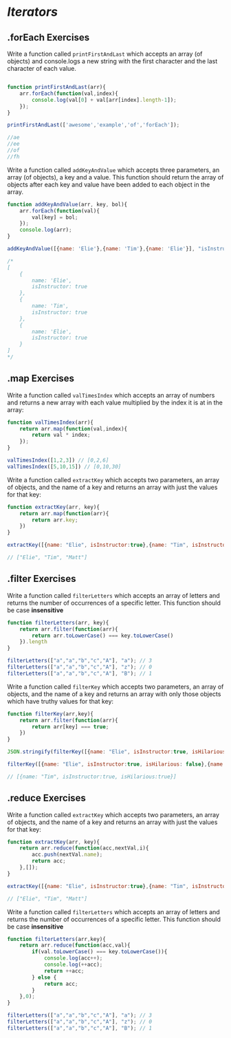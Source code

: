 # _Iterators_


## .forEach Exercises


Write a function called `printFirstAndLast` which accepts an array (of objects) and console.logs a new string with the first character and the last character of each value.

```javascript

function printFirstAndLast(arr){
	arr.forEach(function(val,index){
		console.log(val[0] + val[arr[index].length-1]);
    });
}

printFirstAndLast(['awesome','example','of','forEach']);

//ae
//ee
//of
//fh
```

Write a function called `addKeyAndValue` which accepts three parameters, an array (of objects), a key and a value. This function should return the array of objects after each key and value have been added to each object in the array.

```javascript
function addKeyAndValue(arr, key, bol){
	arr.forEach(function(val){
		val[key] = bol;
    });
	console.log(arr);
}

addKeyAndValue([{name: 'Elie'},{name: 'Tim'},{name: 'Elie'}], "isInstructor", true) 

/*
[
    {
        name: 'Elie',
        isInstructor: true
    },
    {
        name: 'Tim',
        isInstructor: true
    },
    {
        name: 'Elie',
        isInstructor: true
    }
]
*/


```
## .map Exercises

Write a function called `valTimesIndex` which accepts an array of numbers and returns a new array with each value multiplied by the index it is at in the array:  

```javascript
function valTimesIndex(arr){
	return arr.map(function(val,index){
		return val * index;	
    });
}

valTimesIndex([1,2,3]) // [0,2,6]
valTimesIndex([5,10,15]) // [0,10,30]
```

Write a function called `extractKey` which accepts two parameters, an array of objects, and the name of a key and returns an array with just the values for that key:  

```javascript
function extractKey(arr, key){
    return arr.map(function(arr){
		return arr.key;
    })
}

extractKey([{name: "Elie", isInstructor:true},{name: "Tim", isInstructor:true},{name: "Matt", isInstructor:true}], "name")

// ["Elie", "Tim", "Matt"]
```

## .filter Exercises
Write a function called `filterLetters` which accepts an array of letters and returns the number of occurrences of a specific letter. This function should be case **insensitive**

```javascript
function filterLetters(arr, key){
	return arr.filter(function(arr){
		return arr.toLowerCase() === key.toLowerCase()
    }).length
}

filterLetters(["a","a","b","c","A"], "a"); // 3
filterLetters(["a","a","b","c","A"], "z"); // 0
filterLetters(["a","a","b","c","A"], "B"); // 1
```

Write a function called `filterKey` which accepts two parameters, an array of objects, and the name of a key and returns an array with only those objects which have truthy values for that key:

```javascript
function filterKey(arr,key){
	return arr.filter(function(arr){
		return arr[key] === true;
    })
}

JSON.stringify(filterKey([{name: "Elie", isInstructor:true, isHilarious: false},{name: "Tim", isInstructor:true, isHilarious: true},{name: "Matt", isInstructor:true}], "isHilarious"));

filterKey([{name: "Elie", isInstructor:true, isHilarious: false},{name: "Tim", isInstructor:true, isHilarious: true},{name: "Matt", isInstructor:true}], "isHilarious")

// [{name: "Tim", isInstructor:true, isHilarious:true}]
```

## .reduce Exercises

Write a function called `extractKey` which accepts two parameters, an array of objects, and the name of a key and returns an array with just the values for that key:

```javascript
function extractKey(arr, key){
	return arr.reduce(function(acc,nextVal,i){
		acc.push(nextVal.name);
		return acc;
    },[]);
}

extractKey([{name: "Elie", isInstructor:true},{name: "Tim", isInstructor:true},{name: "Matt", isInstructor:true}], "name");

// ["Elie", "Tim", "Matt"]
```

Write a function called `filterLetters` which accepts an array of letters and returns the number of occurrences of a specific letter. This function should be case **insensitive**

```javascript
function filterLetters(arr,key){
	return arr.reduce(function(acc,val){
		if(val.toLowerCase() === key.toLowerCase()){
			console.log(acc++);
			console.log(++acc);
			return ++acc;
        } else {
			return acc;
        } 
    },0);	
}

filterLetters(["a","a","b","c","A"], "a"); // 3
filterLetters(["a","a","b","c","A"], "z"); // 0
filterLetters(["a","a","b","c","A"], "B"); // 1
```